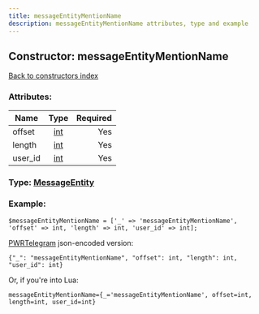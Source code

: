 ```yaml
---
title: messageEntityMentionName
description: messageEntityMentionName attributes, type and example
---
```

## Constructor: messageEntityMentionName  
[Back to constructors index](index.md)



### Attributes:

| Name     |    Type       | Required |
|----------|:-------------:|---------:|
|offset|[int](../types/int.md) | Yes|
|length|[int](../types/int.md) | Yes|
|user\_id|[int](../types/int.md) | Yes|



### Type: [MessageEntity](../types/MessageEntity.md)


### Example:

```
$messageEntityMentionName = ['_' => 'messageEntityMentionName', 'offset' => int, 'length' => int, 'user_id' => int];
```  

[PWRTelegram](https://pwrtelegram.xyz) json-encoded version:

```
{"_": "messageEntityMentionName", "offset": int, "length": int, "user_id": int}
```


Or, if you're into Lua:  


```
messageEntityMentionName={_='messageEntityMentionName', offset=int, length=int, user_id=int}

```


